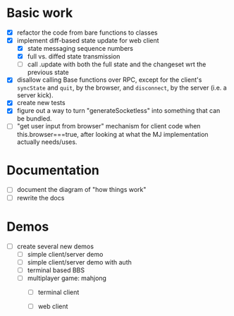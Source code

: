 # Basic work

- [x] refactor the code from bare functions to classes
- [x] implement diff-based state update for web client
  - [x] state messaging sequence numbers
  - [x] full vs. diffed state transmission
  - [ ] call .update with both the full state and the changeset wrt the previous state
- [x] disallow calling Base functions over RPC, except for the client's `syncState` and `quit`,
      by the browser, and `disconnect`, by the server (i.e. a server kick).
- [x] create new tests
- [x] figure out a way to turn "generateSocketless" into something that can be bundled.
- [ ] "get user input from browser" mechanism for client code when this.browser===true, after looking at what the MJ implementation actually needs/uses.

# Documentation

- [ ] document the diagram of "how things work"
- [ ] rewrite the docs

# Demos

- [ ] create several new demos
  - [ ] simple client/server demo
  - [ ] simple client/server demo with auth
  - [ ] terminal based BBS
  - [ ] multiplayer game: mahjong
    - [ ] terminal client
    - [ ] web client

